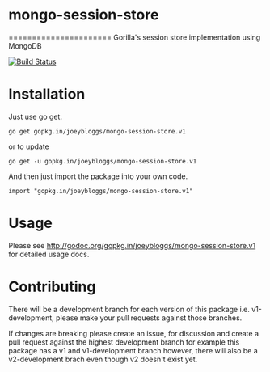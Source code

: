 # mongo-session-store
======================
Gorilla's session store implementation using MongoDB

[![Build Status](https://travis-ci.org/joeybloggs/mongo-session-store.svg?branch=v1)](https://travis-ci.org/joeybloggs/mongo-session-store)

Installation
============

Just use go get.

	go get gopkg.in/joeybloggs/mongo-session-store.v1

or to update

	go get -u gopkg.in/joeybloggs/mongo-session-store.v1

And then just import the package into your own code.

	import "gopkg.in/joeybloggs/mongo-session-store.v1"

Usage
=====

Please see http://godoc.org/gopkg.in/joeybloggs/mongo-session-store.v1 for detailed usage docs.

Contributing
============

There will be a development branch for each version of this package i.e. v1-development, please
make your pull requests against those branches.

If changes are breaking please create an issue, for discussion and create a pull request against
the highest development branch for example this package has a v1 and v1-development branch
however, there will also be a v2-development brach even though v2 doesn't exist yet.
